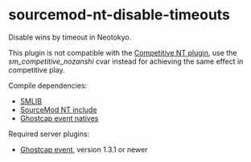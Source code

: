 # sourcemod-nt-disable-timeouts
Disable wins by timeout in Neotokyo.

This plugin is not compatible with the <a target="_blank" href="https://github.com/Rainyan/sourcemod-nt-competitive">Competitive NT plugin</a>, use the <i>sm_competitive_nozanshi</i> cvar instead for achieving the same effect in competitive play.

Compile dependencies:
  - <a target="_blank" href="https://github.com/bcserv/smlib/">SMLIB</a>
  - <a target="_blank" href="https://github.com/softashell/sourcemod-nt-include">SourceMod NT include</a>
  - <a target="_blank" href="https://github.com/softashell/nt-sourcemod-plugins">Ghostcap event natives</a>

Required server plugins:
  - <a target="_blank" href="https://github.com/softashell/nt-sourcemod-plugins">Ghostcap event</a>, version 1.3.1 or newer
